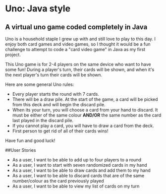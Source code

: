 # Uno: Java style

## A virtual uno game coded completely in Java

Uno is a household staple I grew up with and still love to play to this day.
I enjoy both card games and video games, so I thought it would be a fun challenge
to attempt to code a "card video game" in Java as my first project.


This Uno game is for 2-4 players on the same device who want to have some fun! 
During a player's turn, their cards
will be shown, and when it's the next player's turn their cards will be shown.


Here are some general Uno rules:
- Every player starts the round with 7 cards.
- There will be a draw pile. At the start of the game, a card will be picked from this
deck and will begin the discard pile.
- When its your turn, you will choose a card from your hand to discard. It must be either
of the same colour **AND/OR** the same number as the card last played in the discard pile.
- If you cannot play a card, you will have to draw a card from the deck.
- First person to get rid of all of their cards wins!

Have fun and good luck!

##User Stories
- As a user, I want to be able to add up to four players to a round
- As a user, I want to start with seven randomized cards in my hand
- As a user, I want to be able to draw cards and add them to my hand
- As a user, I want to be able to discard cards that are of the same
number/colour as the card previously played
- As a user, I want to be able to view my list of cards on my turn


